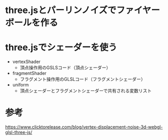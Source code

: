 # three.jsとパーリンノイズでファイヤーボールを作る

# three.jsでシェーダーを使う
* vertexShader
  * 頂点操作用のGSLSコード（頂点シェーダー）
* fragmentShader
  * フラグメント操作用のGLSLコード（フラグメントシェーダー）
* uniform
  * 頂点シェーダーとフラグメントシェーダーで共有される変数リスト

# 参考
https://www.clicktorelease.com/blog/vertex-displacement-noise-3d-webgl-glsl-three-js/
